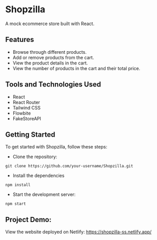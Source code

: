 # Shopzilla
A mock ecommerce store built with React.

## Features
* Browse through different products.
* Add or remove products from the cart.
* View the product details in the cart.
* View the number of products in the cart and their total price.

## Tools and Technologies Used
* React 
* React Router 
* Tailwind CSS 
* Flowbite 
* FakeStoreAPI

## Getting Started
To get started with Shopzilla, follow these steps:

* Clone the repository:

```
git clone https://github.com/your-username/Shopzilla.git
```

* Install the dependencies
```
npm install
```

* Start the development server:
```
npm start
```

## Project Demo:
View the website deployed on Netlify:
https://shopzilla-ss.netlify.app/